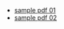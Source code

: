 * [sample pdf 01]([https://github.com/kiwon-coding/coding-school/blob/main/lectures/The%20Robotic%20Exploration%20of%20the%20Moon.pdf])
* [sample pdf 02]([https://github.com/kiwon-coding/coding-school/blob/main/lectures/A%20BRIEF%20HISTORY%20OF%20SPACE%20EXPLORATION.pdf])
